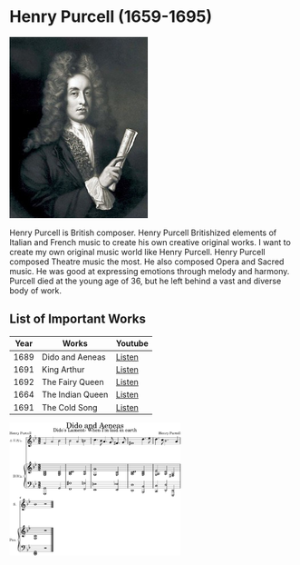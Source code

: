 # Henry Purcell (1659-1695)
<img src="./henrypurcell.jpg" alt="portrait" stylr="width:60%;" />

Henry Purcell is British composer. Henry Purcell Britishized elements of Italian and French music to create his own creative original works. I want to create my own original music world like Henry Purcell. 
Henry Purcell composed Theatre music the most. He also composed Opera and Sacred music. He was good at expressing emotions through melody and harmony. Purcell died at the young age of 36, but he left behind a vast and diverse body of work.


## List of Important Works

| Year |  Works | Youtube |
| ---- | -----  | ------- |
| 1689 | Dido and Aeneas | [Listen](https://youtu.be/-H--Z9UzQYE?si=hhPvbfOcrym9cYwL) |
| 1691 | King Arthur | [Listen](https://youtu.be/8P4yC3HMxkQ?si=VhF6QGqyuEOnB4ps) |
| 1692 | The Fairy Queen | [Listen](https://youtu.be/QAvS3AypQfI?si=S1eaYmEOkG-Jn9lp) |
| 1664 | The Indian Queen | [Listen](https://youtu.be/-j7tjTuDpvg?si=Ig_Rcu7owkKr8K_l) |
| 1691 | The Cold Song | [Listen](https://youtu.be/Q8K8wFk-tn8?si=HxScwQTPUBwevTql) |

<img src="./Dido and Aeneas-1.png" alt="portrait" style="width:60%;" />

